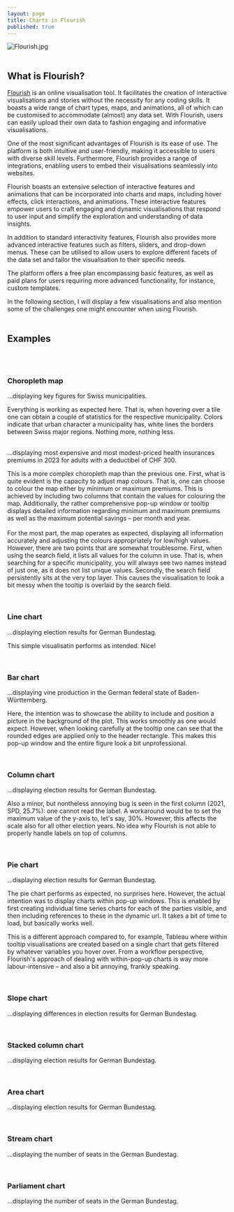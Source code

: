 ```yaml
---
layout: page
title: Charts in Flourish
published: true
---
```


![Flourish.jpg]({{site.baseurl}}/img/Flourish.jpg)<br><br>

## What is Flourish?

[Flourish](https://flourish.studio) is an online visualisation tool. It facilitates the creation of interactive visualisations and stories without the necessity for any coding skills. It boasts a wide range of chart types, maps, and animations, all of which can be customised to accommodate (almost) any data set. With Flourish, users can easily upload their own data to fashion engaging and informative visualisations.

One of the most significant advantages of Flourish is its ease of use. The platform is both intuitive and user-friendly, making it accessible to users with diverse skill levels. Furthermore, Flourish provides a range of integrations, enabling users to embed their visualisations seamlessly into websites.

Flourish boasts an extensive selection of interactive features and animations that can be incorporated into charts and maps, including hover effects, click interactions, and animations. These interactive features empower users to craft engaging and dynamic visualisations that respond to user input and simplify the exploration and understanding of data insights.

In addition to standard interactivity features, Flourish also provides more advanced interactive features such as filters, sliders, and drop-down menus. These can be utilised to allow users to explore different facets of the data set and tailor the visualisation to their specific needs.

The platform offers a free plan encompassing basic features, as well as paid plans for users requiring more advanced functionality, for instance, custom templates.

In the following section, I will display a few visualisations and also mention some of the challenges one might encounter when using Flourish.
<br><br>

## Examples
<br><br>

### **Choropleth map**

...displaying key figures for Swiss municipalities.

<div class="flourish-embed flourish-map" data-src="visualisation/10105282"><script src="https://public.flourish.studio/resources/embed.js"></script></div>

Everything is working as expected here. That is, when hovering over a tile one can obtain a couple of statistics for the respective municipality. Colors indicate that urban character a municipality has, white lines the borders between Swiss major regions. Nothing more, nothing less.
<br><br>

...displaying most expensive and most modest-priced health insurances premiums in 2023 for adults with a deductibel of CHF 300.

<div class="flourish-embed flourish-map" data-src="visualisation/13562828"><script src="https://public.flourish.studio/resources/embed.js"></script></div>

This is a more complex choropleth map than the previous one. First, what is quite evident is the capacity to adjust map colours. That is, one can choose to colour the map either by minimum or maximum premiums. This is achieved by including two columns that contain the values for colouring the map. Additionally, the rather comprehensive pop-up window or tooltip displays detailed information regarding minimum and maximum premiums as well as the maximum potential savings – per month and year.<br><br>
For the most part, the map operates as expected, displaying all information accurately and adjusting the colours appropriately for low/high values. However, there are two points that are somewhat troublesome. First, when using the search field, it lists all values for the column in use. That is, when searching for a specific municipality, you will always see two names instead of just one, as it does not list unique values. Secondly, the search field persistently sits at the very top layer. This causes the visualisation to look a bit messy when the tooltip is overlaid by the search field.

<br>

### **Line chart**

...displaying election results for German Bundestag.

<div class="flourish-embed flourish-chart" data-src="visualisation/13203520"><script src="https://public.flourish.studio/resources/embed.js"></script></div>

This simple visualisatin performs as intended. Nice!

<br>

### **Bar chart**

...displaying vine production in the German federal state of Baden-Württemberg.

<div class="flourish-embed flourish-chart" data-src="visualisation/13662494"><script src="https://public.flourish.studio/resources/embed.js"></script></div>

Here, the intention was to showcase the ability to include and position a picture in the background of the plot. This works smoothly as one would expect. However, when looking carefully at the tooltip one can see that the rounded edges are applied only to the header rectangle. This makes this pop-up window and the entire figure look a bit unprofessional.

<br>

### **Column chart**

...displaying election results for German Bundestag.

<div class="flourish-embed flourish-chart" data-src="visualisation/13200180"><script src="https://public.flourish.studio/resources/embed.js"></script></div>

Also a minor, but nontheless annoying bug is seen in the first column (2021, SPD, 25.7%): one cannot read the label. A workaround would be to set the maximum value of the y-axis to, let's say, 30%. However, this affects the scale also for all other election years. No idea why Flourish is not able to properly handle labels on top of columns. 

<br>

### **Pie chart**

...displaying election results for German Bundestag.

<div class="flourish-embed flourish-chart" data-src="visualisation/13193631"><script src="https://public.flourish.studio/resources/embed.js"></script></div>

The pie chart performs as expected, no surprises here. However, the actual intention was to display charts within pop-up windows. This is enabled by first creating individual time series charts for each of the parties visible, and then including references to these in the dynamic url. It takes a bit of time to load, but basically works well.

This is a different approach compared to, for example, Tableau where within tooltip visualisations are created based on a single chart that gets filtered by whatever variables you hover over. From a workflow perspective, Flourish's approach of dealing with within-pop-up charts is way more labour-intensive – and also a bit annoying, frankly speaking.

<br>

### **Slope chart**

...displaying differences in election results for German Bundestag.

<div class="flourish-embed flourish-slope" data-src="visualisation/13210020"><script src="https://public.flourish.studio/resources/embed.js"></script></div>



<br>

### **Stacked column chart**
...displaying election results for German Bundestag.
<div class="flourish-embed flourish-chart" data-src="visualisation/13726551"><script src="https://public.flourish.studio/resources/embed.js"></script></div>
<br>

### **Area chart**
...displaying election results for German Bundestag.

<div class="flourish-embed flourish-chart" data-src="visualisation/13211564"><script src="https://public.flourish.studio/resources/embed.js"></script></div>
<br>

### **Stream chart**
...displaying the number of seats in the German Bundestag.
<div class="flourish-embed flourish-chart" data-src="visualisation/13735422"><script src="https://public.flourish.studio/resources/embed.js"></script></div>
<br>

### **Parliament chart**
...displaying the number of seats in the German Bundestag.

<div class="flourish-embed flourish-parliament" data-src="visualisation/13193562"><script src="https://public.flourish.studio/resources/embed.js"></script></div>